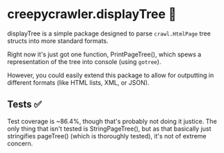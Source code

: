 # creepycrawler.displayTree 🌲

displayTree is a simple package designed to parse `crawl.HtmlPage` tree structs into more standard formats.

Right now it's just got one function, PrintPageTree(), which spews a representation of the tree into console (using `gotree`).

However, you could easily extend this package to allow for outputting in different formats (like HTML lists, XML, or JSON).

## Tests ✅

Test coverage is ~86.4%, though that's probably not doing it justice.
The only thing that isn't tested is StringPageTree(), but as that basically just stringifies pageTree() (which is thoroughly tested), 
it's not of extreme concern.